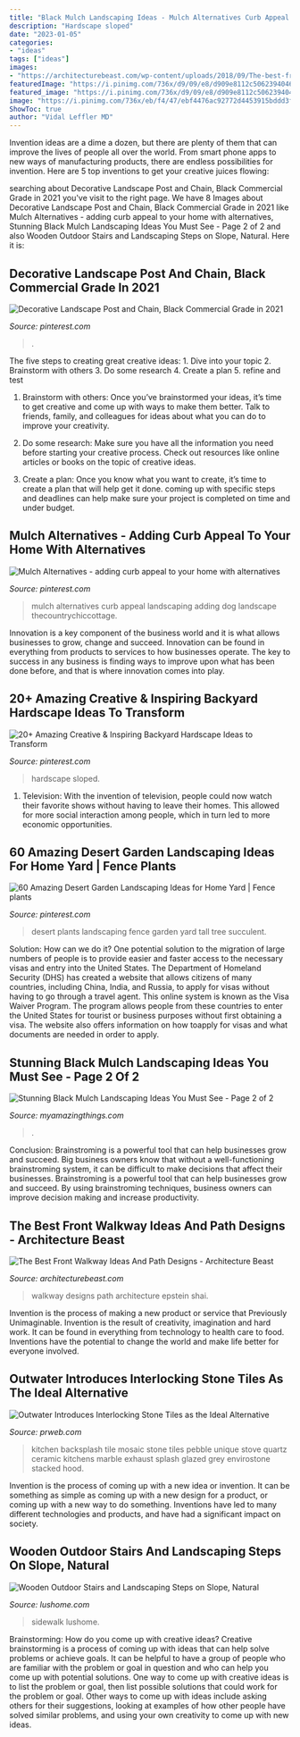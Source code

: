 ```yaml
---
title: "Black Mulch Landscaping Ideas - Mulch Alternatives Curb Appeal Landscaping Adding Dog Landscape Thecountrychiccottage"
description: "Hardscape sloped"
date: "2023-01-05"
categories:
- "ideas"
tags: ["ideas"]
images:
- "https://architecturebeast.com/wp-content/uploads/2018/09/The-best-front-walkway-ideas-and-path-designs-Architecture-Beast-02-2.jpg"
featuredImage: "https://i.pinimg.com/736x/d9/09/e8/d909e8112c5062394046902365368627.jpg"
featured_image: "https://i.pinimg.com/736x/d9/09/e8/d909e8112c5062394046902365368627.jpg"
image: "https://i.pinimg.com/736x/eb/f4/47/ebf4476ac92772d4453915bddd3f7140.jpg"
ShowToc: true
author: "Vidal Leffler MD"
---
```



Invention ideas are a dime a dozen, but there are plenty of them that can improve the lives of people all over the world. From smart phone apps to new ways of manufacturing products, there are endless possibilities for invention. Here are 5 top inventions to get your creative juices flowing: 

	

		
searching about Decorative Landscape Post and Chain, Black Commercial Grade in 2021 you've visit to the right page. We have 8 Images about Decorative Landscape Post and Chain, Black Commercial Grade in 2021 like Mulch Alternatives - adding curb appeal to your home with alternatives, Stunning Black Mulch Landscaping Ideas You Must See - Page 2 of 2 and also Wooden Outdoor Stairs and Landscaping Steps on Slope, Natural. Here it is:
		
    
## Decorative Landscape Post And Chain, Black Commercial Grade In 2021

<img loading=lazy src="https://i.pinimg.com/736x/eb/f4/47/ebf4476ac92772d4453915bddd3f7140.jpg" onerror="this.onerror=null;this.src='https://tse2.mm.bing.net/th?id=OIP.1lV7HMpQ-H766mWgzN8pOAAAAA&amp;pid=15.1';" alt="Decorative Landscape Post and Chain, Black Commercial Grade in 2021">

_Source: pinterest.com_

>. 

	

The five steps to creating great creative ideas: 1. Dive into your topic 2. Brainstorm with others 3. Do some research 4. Create a plan 5. refine and test
1. Brainstorm with others: Once you’ve brainstormed your ideas, it’s time to get creative and come up with ways to make them better. Talk to friends, family, and colleagues for ideas about what you can do to improve your creativity.
2. Do some research: Make sure you have all the information you need before starting your creative process. Check out resources like online articles or books on the topic of creative ideas.

3. Create a plan: Once you know what you want to create, it’s time to create a plan that will help get it done. coming up with specific steps and deadlines can help make sure your project is completed on time and under budget.


    
## Mulch Alternatives - Adding Curb Appeal To Your Home With Alternatives

<img loading=lazy src="https://i.pinimg.com/736x/d9/09/e8/d909e8112c5062394046902365368627.jpg" onerror="this.onerror=null;this.src='https://tse1.mm.bing.net/th?id=OIP.7DfK-t0i-Ohe7ja8mNVg6AHaLH&amp;pid=15.1';" alt="Mulch Alternatives - adding curb appeal to your home with alternatives">

_Source: pinterest.com_

>mulch alternatives curb appeal landscaping adding dog landscape thecountrychiccottage. 

	

Innovation is a key component of the business world and it is what allows businesses to grow, change and succeed. Innovation can be found in everything from products to services to how businesses operate. The key to success in any business is finding ways to improve upon what has been done before, and that is where innovation comes into play.

    
## 20+ Amazing Creative &amp; Inspiring Backyard Hardscape Ideas To Transform

<img loading=lazy src="https://i.pinimg.com/736x/6e/d2/01/6ed201ddbe7f5b9878376fc9b6003e68.jpg" onerror="this.onerror=null;this.src='https://tse1.mm.bing.net/th?id=OIP.lqzLK-ipHSFQPaZzeneqlwHaK8&amp;pid=15.1';" alt="20+ Amazing Creative &amp; Inspiring Backyard Hardscape Ideas to Transform">

_Source: pinterest.com_

>hardscape sloped. 

	

1. Television: With the invention of television, people could now watch their favorite shows without having to leave their homes. This allowed for more social interaction among people, which in turn led to more economic opportunities.

    
## 60 Amazing Desert Garden Landscaping Ideas For Home Yard | Fence Plants

<img loading=lazy src="https://i.pinimg.com/736x/78/d4/ea/78d4ea57c3300f364eb885385b753394.jpg" onerror="this.onerror=null;this.src='https://tse3.mm.bing.net/th?id=OIP.TxKVM7DdB2lJlaVmk0dOcAHaJ3&amp;pid=15.1';" alt="60 Amazing Desert Garden Landscaping Ideas for Home Yard | Fence plants">

_Source: pinterest.com_

>desert plants landscaping fence garden yard tall tree succulent. 

	

Solution: How can we do it?
One potential solution to the migration of large numbers of people is to provide easier and faster access to the necessary visas and entry into the United States. The Department of Homeland Security (DHS) has created a website that allows citizens of many countries, including China, India, and Russia, to apply for visas without having to go through a travel agent. This online system is known as the Visa Waiver Program. The program allows people from these countries to enter the United States for tourist or business purposes without first obtaining a visa. The website also offers information on how toapply for visas and what documents are needed in order to apply.

    
## Stunning Black Mulch Landscaping Ideas You Must See - Page 2 Of 2

<img loading=lazy src="https://myamazingthings.com/wp-content/uploads/2017/05/black-mulch.jpg" onerror="this.onerror=null;this.src='https://tse4.mm.bing.net/th?id=OIP.iSVExEKaTxogXafVStve9wHaJ4&amp;pid=15.1';" alt="Stunning Black Mulch Landscaping Ideas You Must See - Page 2 of 2">

_Source: myamazingthings.com_

>. 

	

Conclusion: Brainstroming is a powerful tool that can help businesses grow and succeed.
Big business owners know that without a well-functioning brainstroming system, it can be difficult to make decisions that affect their businesses. Brainstroming is a powerful tool that can help businesses grow and succeed. By using brainstroming techniques, business owners can improve decision making and increase productivity.

    
## The Best Front Walkway Ideas And Path Designs - Architecture Beast

<img loading=lazy src="https://architecturebeast.com/wp-content/uploads/2018/09/The-best-front-walkway-ideas-and-path-designs-Architecture-Beast-02-2.jpg" onerror="this.onerror=null;this.src='https://tse2.mm.bing.net/th?id=OIP.6KmEcidL_-jtGVbF6j_sEgHaLM&amp;pid=15.1';" alt="The Best Front Walkway Ideas And Path Designs - Architecture Beast">

_Source: architecturebeast.com_

>walkway designs path architecture epstein shai. 

	

Invention is the process of making a new product or service that Previously Unimaginable. Invention is the result of creativity, imagination and hard work. It can be found in everything from technology to health care to food. Inventions have the potential to change the world and make life better for everyone involved.

    
## Outwater Introduces Interlocking Stone Tiles As The Ideal Alternative

<img loading=lazy src="http://ww1.prweb.com/prfiles/2016/07/25/13575321/black-mosaic-tile-kitchen-backsplash_copy.jpg" onerror="this.onerror=null;this.src='https://tse3.mm.bing.net/th?id=OIP.ALJZ3kVU9qUTXti_J9O_AgHaGf&amp;pid=15.1';" alt="Outwater Introduces Interlocking Stone Tiles as the Ideal Alternative">

_Source: prweb.com_

>kitchen backsplash tile mosaic stone tiles pebble unique stove quartz ceramic kitchens marble exhaust splash glazed grey envirostone stacked hood. 

	

Invention is the process of coming up with a new idea or invention. It can be something as simple as coming up with a new design for a product, or coming up with a new way to do something. Inventions have led to many different technologies and products, and have had a significant impact on society.

    
## Wooden Outdoor Stairs And Landscaping Steps On Slope, Natural

<img loading=lazy src="https://www.lushome.com/wp-content/uploads/2012/08/wood-outdoor-stairs-landscaping-steps-12.jpg" onerror="this.onerror=null;this.src='https://tse3.mm.bing.net/th?id=OIP.tpva3-QQ-rgpYzSByU3uhgAAAA&amp;pid=15.1';" alt="Wooden Outdoor Stairs and Landscaping Steps on Slope, Natural">

_Source: lushome.com_

>sidewalk lushome. 

	

Brainstorming: How do you come up with creative ideas?
Creative brainstorming is a process of coming up with ideas that can help solve problems or achieve goals. It can be helpful to have a group of people who are familiar with the problem or goal in question and who can help you come up with potential solutions. One way to come up with creative ideas is to list the problem or goal, then list possible solutions that could work for the problem or goal. Other ways to come up with ideas include asking others for their suggestions, looking at examples of how other people have solved similar problems, and using your own creativity to come up with new ideas.


